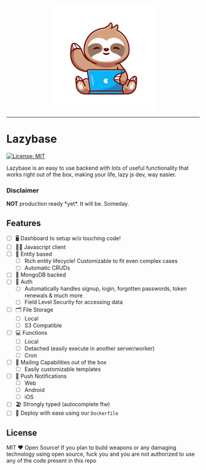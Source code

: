 <p align="center">
<img width="275" src="https://raw.githubusercontent.com/toolazydev/lazybase/master/meta/lazydev.png"/>
</p>

---

# Lazybase

[![License: MIT](https://img.shields.io/badge/License-MIT-yellow.svg)](https://opensource.org/licenses/MIT)

Lazybase is an easy to use backend with lots of useful functionality that works right out of the box, making your life, lazy js dev, way easier.

### Disclaimer

**NOT** production ready \*yet\*. It will be. Someday.

## Features

- [ ] 🖥 Dashboard to setup w/o touching code!
- [ ] 👨‍💻 Javascript client
- [ ] 📝 Entity based
  - [ ] Rich entity lifecycle! Customizable to fit even complex cases
  - [ ] Automatic CRUDs
- [ ] 💾 MongoDB backed
- [ ] 🔐 Auth
  - [ ] Automatically handles signup, login, forgotten passwords, token renewals & much more
  - [ ] Field Level Security for accessing data
- [ ] 🗂 File Storage
  - [ ] Local
  - [ ] S3 Compatible
- [ ] 💻 Functions
  - [ ] Local
  - [ ] Detached (easily execute in another server/worker)
  - [ ] Cron
- [ ] 📨 Mailing Capabilities out of the box
  - [ ] Easily customizable templates
- [ ] 📱 Push Notifications
  - [ ] Web
  - [ ] Android
  - [ ] iOS
- [ ] 🏖 Strongly typed (autocomplete ftw)
- [ ] 🏢 Deploy with ease using our `Dockerfile`

## License

MIT ❤️ Open Source! If you plan to build weapons or any damaging technology using open source, fuck you and you are not authorized to use any of the code present in this repo
